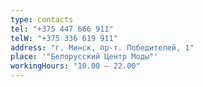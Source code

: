 ```yaml
---
type: contacts
tel: "+375 447 666 911"
telW: "+375 336 619 911"
address: "г. Минск, пр-т. Победителей, 1"
place: '"Белорусский Центр Моды"'
workingHours: "10.00 — 22.00"
---
```

